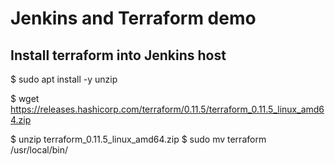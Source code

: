 # Jenkins and Terraform demo

## Install terraform into Jenkins host

$ sudo apt install -y unzip

$ wget https://releases.hashicorp.com/terraform/0.11.5/terraform_0.11.5_linux_amd64.zip

$ unzip terraform_0.11.5_linux_amd64.zip
$ sudo mv terraform /usr/local/bin/